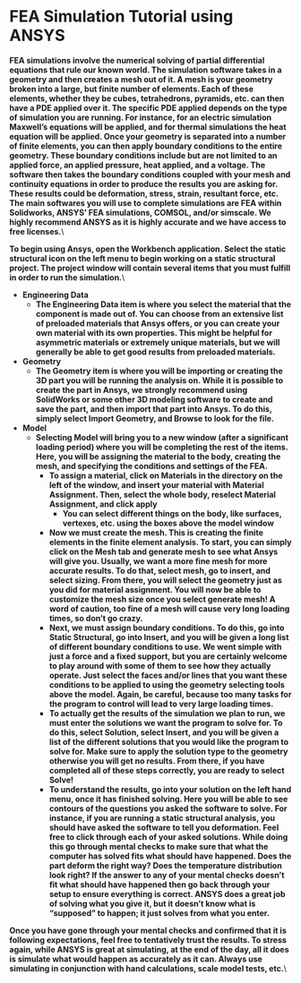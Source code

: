 # FEA Simulation Tutorial using ANSYS

**FEA simulations involve the numerical solving of partial differential equations that rule our known world. The simulation software takes in a geometry and then creates a mesh out of it. A mesh is your geometry broken into a large, but finite number of elements. Each of these elements, whether they be cubes, tetrahedrons, pyramids, etc. can then have a PDE applied over it. The specific PDE applied depends on the type of simulation you are running. For instance, for an electric simulation Maxwell’s equations will be applied, and for thermal simulations the heat equation will be applied. Once your geometry is separated into a number of finite elements, you can then apply boundary conditions to the entire geometry. These boundary conditions include but are not limited to an applied force, an applied pressure, heat applied, and a voltage. The software then takes the boundary conditions coupled with your mesh and continuity equations in order to produce the results you are asking for. These results could be deformation, stress, strain, resultant force, etc. The main softwares you will use to complete simulations are FEA within Solidworks, ANSYS’ FEA simulations, COMSOL, and/or simscale. We highly recommend ANSYS as it is highly accurate and we have access to free licenses.**\


**To  begin using Ansys, open the Workbench application. Select the static structural icon on the left menu to begin working on a static structural project. The project window will contain several items that you must fulfill in order to run the simulation.**\


* **Engineering Data**
  * **The Engineering Data item is where you select the material that the component is made out of. You can choose from an extensive list of preloaded materials that Ansys offers, or you can create your own material with its own properties. This might be helpful for asymmetric materials or extremely unique materials, but we will generally be able to get good results from preloaded materials.**
* **Geometry**
  * **The Geometry item is where you will be importing or creating the 3D part you will be running the analysis on. While it is possible to create the part in Ansys, we strongly recommend using SolidWorks or some other 3D modeling software to create and save the part, and then import that part into Ansys. To do this, simply select Import Geometry, and Browse to look for the file.**
* **Model**
  * **Selecting Model will bring you to a new window (after a significant loading period) where you will be completing the rest of the items. Here, you will be assigning the material to the body, creating the mesh, and specifying the conditions and settings of the FEA.**
    * **To assign a material, click on Materials in the directory on the left of the window, and insert your material with Material Assignment. Then, select the whole body, reselect Material Assignment, and click apply**
      * **You can select different things on the body, like surfaces, vertexes, etc. using the boxes above the model window**
    * **Now we must create the mesh. This is creating the finite elements in the finite element analysis. To start, you can simply click on the Mesh tab and generate mesh to see what Ansys will give you. Usually, we want a more fine mesh for more accurate results. To do that, select mesh, go to insert, and select sizing. From there, you will select the geometry just as you did for material assignment. You will now be able to customize the mesh size once you select generate mesh! A word of caution, too fine of a mesh will cause very long loading times, so don’t go crazy.**
    * **Next, we must assign boundary conditions. To do this, go into Static Structural, go into Insert, and you will be given a long list of different boundary conditions to use. We went simple with just a force and a fixed support, but you are certainly welcome to play around with some of them to see how they actually operate. Just select the faces and/or lines that you want these conditions to be applied to using the geometry selecting tools above the model. Again, be careful, because too many tasks for the program to control will lead to very large loading times.**
    * **To actually get the results of the simulation we plan to run, we must enter the solutions we want the program to solve for. To do this, select Solution, select Insert, and you will be given a list of the different solutions that you would like the program to solve for. Make sure to apply the solution type to the geometry otherwise you will get no results. From there, if you have completed all of these steps correctly, you are ready to select Solve!**
    * **To understand the results, go into your solution on the left hand menu, once it has finished solving. Here you will be able to see contours of the questions you asked the software to solve. For instance, if you are running a static structural analysis, you should have asked the software to tell you deformation. Feel free to click through each of your asked solutions. While doing this go through mental checks to make sure that what the computer has solved fits what should have happened. Does the part deform the right way? Does the temperature distribution look right? If the answer to any of your mental checks doesn’t fit what should have happened then go back through your setup to ensure everything is correct. ANSYS does a great job of solving what you give it, but it doesn’t know what is “supposed” to happen; it just solves from what you enter.**&#x20;

**Once you have gone through your mental checks and confirmed that it is following expectations, feel free to tentatively trust the results. To stress again, while ANSYS is great at simulating, at the end of the day, all it does is simulate what would happen as accurately as it can. Always use simulating in conjunction with hand calculations, scale model tests, etc.**\
